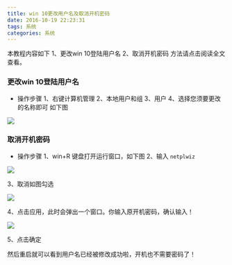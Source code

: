 ```yaml
---
title: win 10更改用户名及取消开机密码
date: 2016-10-19 22:23:31
tags: 系统
categories: 系统
---
```

本教程内容如下
1、更改win 10登陆用户名
2、取消开机密码
方法请点击阅读全文查看。
<!-- more -->
### 更改win 10登陆用户名
- 操作步骤
1、右键计算机管理
2、本地用户和组
3、用户
4、选择您须要更改的名称即可
如下图

![](http://oe3vwrk94.bkt.clouddn.com/win_group.png)

### 取消开机密码
- 操作步骤
1、win+R 键盘打开运行窗口，如下图
2、输入 `netplwiz`

![](http://oe3vwrk94.bkt.clouddn.com/netplwiz.png)

3、取消如图勾选

![](http://oe3vwrk94.bkt.clouddn.com/win10_1.png)

4、点击应用，此时会弹出一个窗口。你输入原开机密码，确认输入！

![](http://oe3vwrk94.bkt.clouddn.com/win10_2.png)

5、点击确定

然后重启就可以看到用户名已经被修改成功啦，开机也不需要密码了！


